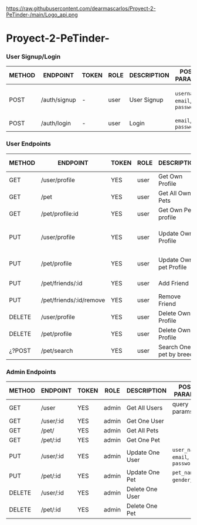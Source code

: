 https://raw.githubusercontent.com/dearmascarlos/Proyect-2-PeTinder-/main/Logo_api.png

# Proyect-2-PeTinder-

### User Signup/Login

METHOD | ENDPOINT                    | TOKEN | ROLE | DESCRIPTION           | POST PARAMS                             | RETURNS
-------|-----------------------------|-------|------|-----------------------|-----------------------------------------|--------------------
POST   | /auth/signup                | -     | user | User Signup           | `username`, `email`, `password`         | {msg: string, token: token }
POST   | /auth/login                 | -     | user | Login                 | `email`, `password`                     | `token`

### User Endpoints

METHOD | ENDPOINT                    | TOKEN | ROLE   | DESCRIPTION           | POST PARAMS                                  | RETURNS
-------|-----------------------------|-------|--------|-----------------------|----------------------------------------------|--------------------
GET    | /user/profile               | YES   | user   | Get Own Profile       |                                              | {user}
GET    | /pet                        | YES   | user   | Get All Own Pets      |                                              | [pets]
GET    | /pet/profile:id             | YES   | user   | Get Own Pet profile   |                                              | {pets}
PUT    | /user/profile               | YES   | user   | Update Own Profile    |  `name`, `age`, `email`, `pets`, `direction` | 'Profile updated'   
PUT    | /pet/profile                | YES   | user   | Update Own pet Profile |  `name`, `age`, `gender`, `?¿breed?¿`       | 'Profile pet updated'
PUT    | /pet/friends/:id            | YES   | user   | Add Friend            |                                              | 'Friend Added'
PUT    | /pet/friends/:id/remove     | YES   | user   | Remove Friend          |                                              | 'Friend Removed'
DELETE | /user/profile               | YES   | user   | Delete Own Profile    |                                              | 'Profile Removed'
DELETE | /pet/profile                | YES   | user   | Delete Own Profile    |                                              | 'Profile Removed'
¿?POST | /pet/search                 | YES   | user   | Search One pet by breed | body: `breedName`                            | [pets], user_name}
 

### Admin Endpoints

METHOD | ENDPOINT                    | TOKEN | ROLE   | DESCRIPTION          | POST PARAMS                             | RETURNS
-------|-----------------------------|-------|--------|----------------------|-----------------------------------------|--------------------
GET    | /user                       | YES   | admin  | Get All Users        | query params                            | [users]
GET    | /user/:id                   | YES   | admin  | Get One User         |                                         | {user}
GET    | /pet/                       | YES   | admin  | Get All Pets         |                                         | [pets]
GET    | /pet/:id                    | YES   | admin  | Get One Pet          |                                         | {pet}
PUT    | /user/:id                   | YES   | admin  | Update One User      | `user_name`, `email`, `password`        | 'Profile updated'
PUT    | /pet/:id                    | YES   | admin  | Update One Pet       | `pet_name`, `gender`, ``            | 'Profile updated'
DELETE | /user/:id                   | YES   | admin  | Delete One User      |                                         | 'User Removed'
DELETE | /pet/:id                    | YES   | admin  | Delete One Pet       |                                         | 'Pet Removed'
